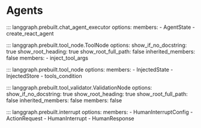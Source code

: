 # Agents

::: langgraph.prebuilt.chat_agent_executor
    options:
      members:
        - AgentState
        - create_react_agent

::: langgraph.prebuilt.tool_node.ToolNode
    options:
      show_if_no_docstring: true
      show_root_heading: true
      show_root_full_path: false
      inherited_members: false
      members:
        - inject_tool_args

::: langgraph.prebuilt.tool_node
    options:
      members:
        - InjectedState
        - InjectedStore
        - tools_condition

::: langgraph.prebuilt.tool_validator.ValidationNode
    options:
      show_if_no_docstring: true
      show_root_heading: true
      show_root_full_path: false
      inherited_members: false
      members: false

::: langgraph.prebuilt.interrupt
    options:
      members:
        - HumanInterruptConfig
        - ActionRequest
        - HumanInterrupt
        - HumanResponse